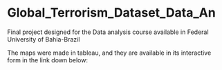 # Global_Terrorism_Dataset_Data_An
Final project designed for the Data analysis course available in Federal University of Bahia-Brazil

The maps were made in tableau, and they are available in its interactive form in the link down below:
